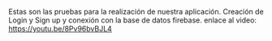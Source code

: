 Estas son las pruebas para la realización de nuestra aplicación. Creación de Login y Sign up y conexión con la base de datos firebase.
enlace al video: https://youtu.be/8Pv96bvBJL4
